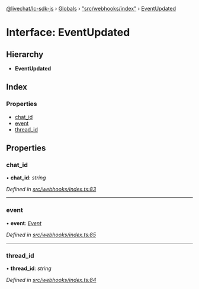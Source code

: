 [@livechat/lc-sdk-js](../README.md) › [Globals](../globals.md) › ["src/webhooks/index"](../modules/_src_webhooks_index_.md) › [EventUpdated](_src_webhooks_index_.eventupdated.md)

# Interface: EventUpdated

## Hierarchy

* **EventUpdated**

## Index

### Properties

* [chat_id](_src_webhooks_index_.eventupdated.md#chat_id)
* [event](_src_webhooks_index_.eventupdated.md#event)
* [thread_id](_src_webhooks_index_.eventupdated.md#thread_id)

## Properties

###  chat_id

• **chat_id**: *string*

*Defined in [src/webhooks/index.ts:83](https://github.com/livechat/lc-sdk-js/blob/d0a32c0/src/webhooks/index.ts#L83)*

___

###  event

• **event**: *[Event](../modules/_src_objects_index_.md#event)*

*Defined in [src/webhooks/index.ts:85](https://github.com/livechat/lc-sdk-js/blob/d0a32c0/src/webhooks/index.ts#L85)*

___

###  thread_id

• **thread_id**: *string*

*Defined in [src/webhooks/index.ts:84](https://github.com/livechat/lc-sdk-js/blob/d0a32c0/src/webhooks/index.ts#L84)*
